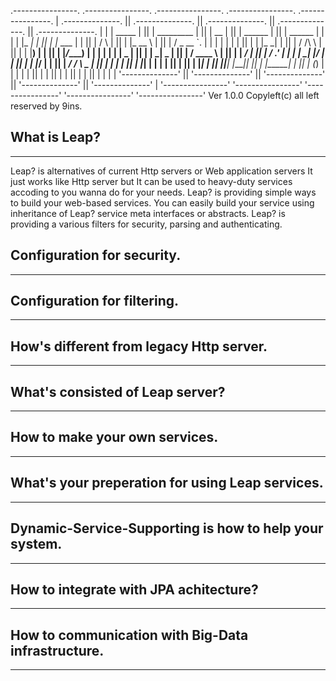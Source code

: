  .----------------.  .----------------.  .----------------.  .----------------.  .----------------. 
| .--------------. || .--------------. || .--------------. || .--------------. || .--------------. |
| |   _____      | || |  _________   | || |      __      | || |   ______     | || |    ______    | |
| |  |_   _|     | || | |_   ___  |  | || |     /  \     | || |  |_   __ \   | || |   / _ __ `.  | |
| |    | |       | || |   | |_  \_|  | || |    / /\ \    | || |    | |__) |  | || |  |_/____) |  | |
| |    | |   _   | || |   |  _|  _   | || |   / ____ \   | || |    |  ___/   | || |    /  ___.'  | |
| |   _| |__/ |  | || |  _| |___/ |  | || | _/ /    \ \_ | || |   _| |_      | || |    |_|       | |
| |  |________|  | || | |_________|  | || ||____|  |____|| || |  |_____|     | || |    (_)       | |
| |              | || |              | || |              | || |              | || |              | |
| '--------------' || '--------------' || '--------------' || '--------------' || '--------------' |
 '----------------'  '----------------'  '----------------'  '----------------'  '----------------'
                                                 Ver 1.0.0   Copyleft(c) all left reserved by 9ins.









## What is Leap?
---
Leap? is alternatives of current Http servers or Web application servers
It just works like Http server but It can be used to heavy-duty services accoding to you wanna do for your needs.
Leap? is providing simple ways to build your web-based services.
You can easily build your service using inheritance of Leap? service meta interfaces or abstracts.
Leap? is providing a various filters for security, parsing and authenticating.



## Configuration for security.
---

## Configuration for filtering.
---

## How's different from legacy Http server.
---

## What's consisted of Leap server?
---

## How to make your own services.
---

## What's your preperation for using Leap services.
---

## Dynamic-Service-Supporting is how to help your system.
---

## How to integrate with JPA achitecture?
---

## How to communication with Big-Data infrastructure.
---


